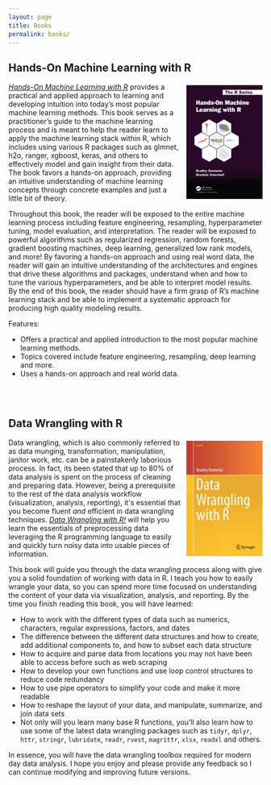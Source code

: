 ```yaml
---
layout: page
title: Books
permalink: books/
---
```


## Hands-On Machine Learning with R &nbsp;&nbsp; <a href="https://www.crcpress.com/Hands-On-Machine-Learning-with-R/Boehmke-Greenwell/p/book/9781138495685" style="color:black;"><i class="fa fa-amazon" style="font-size:.7em"></i></a>

<a href="http://www.springer.com/us/book/9783319455983"><img src="/public/images/homlr_cover.jpg" alt="Hands-On Machine Learning with R" style="float:right; margin: 5px 0px 10px 10px; width: 30%; height: 30%;"></a>
<em><a href="https://www.crcpress.com/Hands-On-Machine-Learning-with-R/Boehmke-Greenwell/p/book/9781138495685">Hands-On Machine Learning with R</a></em> provides a practical and applied approach to learning and developing intuition into today’s most popular machine learning methods. This book serves as a practitioner’s guide to the machine learning process and is meant to help the reader learn to apply the machine learning stack within R, which includes using various R packages such as glmnet, h2o, ranger, xgboost, keras, and others to effectively model and gain insight from their data. The book favors a hands-on approach, providing an intuitive understanding of machine learning concepts through concrete examples and just a little bit of theory. 

Throughout this book, the reader will be exposed to the entire machine learning process including feature engineering, resampling, hyperparameter tuning, model evaluation, and interpretation. The reader will be exposed to powerful algorithms such as regularized regression, random forests, gradient boosting machines, deep learning, generalized low rank models, and more! By favoring a hands-on approach and using real word data, the reader will gain an intuitive understanding of the architectures and engines that drive these algorithms and packages, understand when and how to tune the various hyperparameters, and be able to interpret model results. By the end of this book, the reader should have a firm grasp of R’s machine learning stack and be able to implement a systematic approach for producing high quality modeling results.

Features:

- Offers a practical and applied introduction to the most popular machine learning methods.
- Topics covered include feature engineering, resampling, deep learning and more.
- Uses a hands-on approach and real world data.

<br><br>

## Data Wrangling with R &nbsp;&nbsp; <a href="https://www.amazon.com/Data-Wrangling-R-Use/dp/3319455982/ref=sr_1_1?ie=UTF8&qid=1476410448&sr=8-1&keywords=data+wrangling+with+r" style="color:black;"><i class="fa fa-amazon" style="font-size:.7em"></i></a>

<a href="http://www.springer.com/us/book/9783319455983"><img src="/public/images/data_wranglin_book.jpg" alt="Data Wrangling with R" style="float:right; margin: 5px 0px 10px 10px; width: 30%; height: 30%;"></a>
Data wrangling, which is also commonly referred to as data munging, transformation, manipulation, janitor work, etc. can be a painstakenly laborious process. In fact, its been stated that up to 80% of data analysis is spent on the process of cleaning and preparing data. However, being a prerequisite to the rest of the data analysis workflow (visualization, analysis, reporting), it's essential that you become fluent <em>and</em> efficient in data wrangling techniques.  <em><a href="http://www.springer.com/us/book/9783319455983">Data Wrangling with R!</a></em> will help you learn the essentials of preprocessing data leveraging the R programming language to easily and quickly turn noisy data into usable pieces of information.

This book will guide you through the data wrangling process along with give you a solid foundation of working with data in R. I teach you how to easily wrangle your data, so you can spend more time focused on understanding the content of your data via visualization, analysis, and reporting. By the time you finish reading this book, you will have learned:

- How to work with the different types of data such as numerics, characters, regular expressions, factors, and dates
- The difference between the different data structures and how to create, add additional components to, and how to subset each data structure
- How to acquire and parse data from locations you may not have been able to access before such as web scraping
- How to develop your own functions and use loop control structures to reduce code redundancy
- How to use pipe operators to simplify your code and make it more readable
- How to reshape the layout of your data, and manipulate, summarize, and join data sets
- Not only will you learn many base R functions, you'll also learn how to use some of the latest data wrangling packages such as `tidyr`, `dplyr`, `httr`, `stringr`, `lubridate`, `readr`, `rvest`, `magrittr`, `xlsx`, `readxl` and others.

In essence, you will have the data wrangling toolbox required for modern day data analysis.  I hope you enjoy and please provide any feedback so I can continue modifying and improving future versions.
